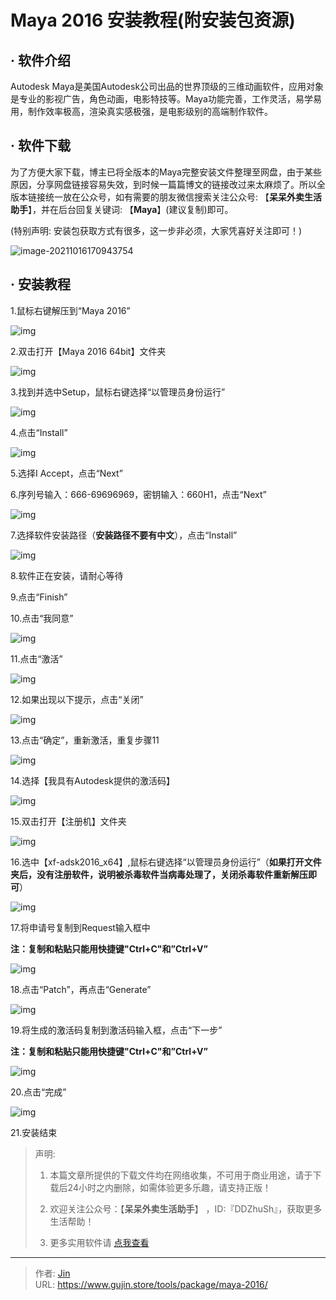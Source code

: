 # Maya 2016 安装教程(附安装包资源)


## · 软件介绍
Autodesk Maya是美国Autodesk公司出品的世界顶级的三维动画软件，应用对象是专业的影视广告，角色动画，电影特技等。Maya功能完善，工作灵活，易学易用，制作效率极高，渲染真实感极强，是电影级别的高端制作软件。

## · 软件下载
为了方便大家下载，博主已将全版本的Maya完整安装文件整理至网盘，由于某些原因，分享网盘链接容易失效，到时候一篇篇博文的链接改过来太麻烦了。所以全版本链接统一放在公众号，如有需要的朋友微信搜索关注公众号: 【**呆呆外卖生活助手**】，并在后台回复关键词: 【**Maya**】(建议复制)即可。

(特别声明: 安装包获取方式有很多，这一步非必须，大家凭喜好关注即可！)

![image-20211016170943754](https://img.gujin.store/img/image-20211016170943754.png)

## · 安装教程

1.鼠标右键解压到“Maya 2016”

![img](https://img.gujin.store/img/v2-6bea744ac2fb88985e34c8bd62e131be_720w.png)



2.双击打开【Maya 2016 64bit】文件夹

![img](https://img.gujin.store/img/v2-f5d56a9457e3ec5091e38b39eb8ec38e_720w.png)



3.找到并选中Setup，鼠标右键选择“以管理员身份运行”

![img](https://img.gujin.store/img/v2-a75ecb8361890a6982697a0342d280d4_720w.png)



4.点击“Install”

![img](https://img.gujin.store/img/v2-8695e2e806306aa6c7c0821ca8b32ebf_720w.png)

5.选择I Accept，点击“Next”

6.序列号输入：666-69696969，密钥输入：660H1，点击“Next”

![img](https://img.gujin.store/img/v2-3eade49a6fa15d15c13ec24e0c3987c1_720w.png)

7.选择软件安装路径（**安装路径不要有中文**），点击“Install”

![img](https://img.gujin.store/img/v2-3e542dd59aa19cb926a4ddbe5323caf1_720w.png)

8.软件正在安装，请耐心等待

9.点击“Finish”

10.点击“我同意”

![img](https://img.gujin.store/img/v2-46bfe9f9ca22c35e111159c3436ea3ad_720w.png)

11.点击“激活”

![img](https://img.gujin.store/img/v2-320a82998aeb44fab5444838886f11f1_720w.png)

12.如果出现以下提示，点击“关闭”

![img](https://img.gujin.store/img/v2-43f6f475ff5845548ee1e4c1f77a9921_720w.png)

13.点击“确定”，重新激活，重复步骤11

![img](https://img.gujin.store/img/v2-97d1ad22c12949f59a93163ba9701d73_720w.png)

14.选择【我具有Autodesk提供的激活码】

![img](https://img.gujin.store/img/v2-8f37099fc6ad64877a16d1d8798b780b_720w.png)

15.双击打开【注册机】文件夹

![img](https://img.gujin.store/img/v2-d0f876f53b2fd5daa737cbd1685ffcaa_720w.png)

16.选中【xf-adsk2016_x64】,鼠标右键选择“以管理员身份运行”（**如果打开文件夹后，没有注册软件，说明被杀毒软件当病毒处理了，关闭杀毒软件重新解压即可**）

![img](https://img.gujin.store/img/v2-54fe9b4276f42b5ff024806319272d1c_720w.png)

17.将申请号复制到Request输入框中

**注：复制和粘贴只能用快捷键"Ctrl+C"和”Ctrl+V”**

![img](https://img.gujin.store/img/v2-7809f89bc5ec8ec1af5393798a3d5bfd_720w.png)

18.点击“Patch”，再点击“Generate”

![img](https://img.gujin.store/img/v2-45f94b43a2476475920bcc52a53f0beb_720w.png)



19.将生成的激活码复制到激活码输入框，点击“下一步”

**注：复制和粘贴只能用快捷键"Ctrl+C"和”Ctrl+V”**

![img](https://img.gujin.store/img/v2-72fb2d7dd73553427f385bdf06eb0542_720w.png)

20.点击“完成”

![img](https://img.gujin.store/img/v2-a975214c2c73e6e192cf5b183aac6ac4_720w.png)

21.安装结束




> 声明: 
>
> 1. 本篇文章所提供的下载文件均在网络收集，不可用于商业用途，请于下载后24小时之内删除，如需体验更多乐趣，请支持正版！
>
> 2. 欢迎关注公众号：【**呆呆外卖生活助手**】 ，ID:『DDZhuSh』，获取更多生活帮助！
>
> 3. 更多实用软件请  [点我查看](/tools)

---

> 作者: [Jin](https://img.gujin.store/img/favicon.ico)  
> URL: https://www.gujin.store/tools/package/maya-2016/  

